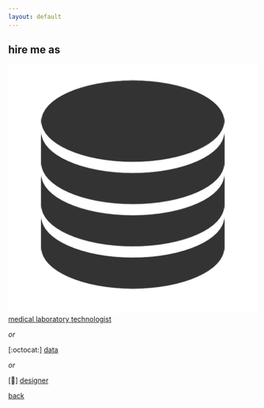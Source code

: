 ```yaml
---
layout: default
---
```


## hire me as

![](assets/img/data.png)
[medical laboratory technologist](./--.html)

_or_

[:octocat:]
[data](./--.html)

_or_

[:art:]
[designer](./--.html)

[back](./)
